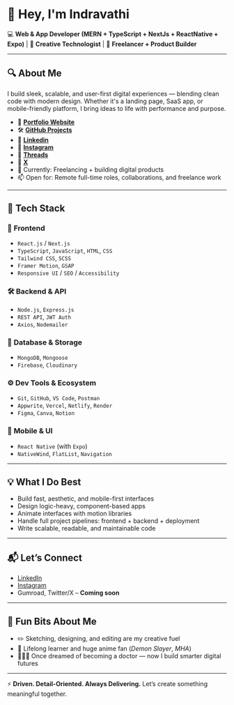# 👋 Hey, I'm Indravathi

💻 **Web & App Developer (MERN + TypeScript + NextJs + ReactNative + Expo)** | 🎨 **Creative Technologist** | 🚀 **Freelancer + Product Builder**

---

## 🔍 **About Me**

I build sleek, scalable, and user-first digital experiences — blending clean code with modern design. Whether it's a landing page, SaaS app, or mobile-friendly platform, I bring ideas to life with performance and purpose.

* 🔗 [**Portfolio Website**](https://indhu248.github.io/portfolio_indhu/)
* 🛠️ [**GitHub Projects**](https://github.com/Indhu248?tab=repositories)
* 🔗 [**Linkedin**](https://www.linkedin.com/in/indravathibotcha/)
* 🔗 [**Instagram**](https://www.instagram.com/indhu_hehhehe/)
* 🔗 [**Threads**](https://www.threads.com/@indhu_hehhehe)
* 🔗 [**X**](https://www.threads.com/@indhu_hehhehe)
* 🌱 Currently: Freelancing + building digital products
* 📫 Open for: Remote full-time roles, collaborations, and freelance work

---

## 🧰 **Tech Stack**

### 🚀 **Frontend**

* `React.js` / `Next.js`
* `TypeScript`, `JavaScript`, `HTML`, `CSS`
* `Tailwind CSS`, `SCSS`
* `Framer Motion`, `GSAP`
* `Responsive UI` / `SEO` / `Accessibility`

### 🛠️ **Backend & API**

* `Node.js`, `Express.js`
* `REST API`, `JWT Auth`
* `Axios`, `Nodemailer`

### 🧠 **Database & Storage**

* `MongoDB`, `Mongoose`
* `Firebase`, `Cloudinary`

### ⚙️ **Dev Tools & Ecosystem**

* `Git`, `GitHub`, `VS Code`, `Postman`
* `Appwrite`, `Vercel`, `Netlify`, `Render`
* `Figma`, `Canva`, `Notion`

### 📱 **Mobile & UI**

* `React Native` (with `Expo`)
* `NativeWind`, `FlatList`, `Navigation`

---

## 💡 **What I Do Best**

* Build fast, aesthetic, and mobile-first interfaces
* Design logic-heavy, component-based apps
* Animate interfaces with motion libraries
* Handle full project pipelines: frontend + backend + deployment
* Write scalable, readable, and maintainable code

---

## 📬 **Let’s Connect**

* [LinkedIn](https://www.linkedin.com/in/botchaindravathi)
* [Instagram](https://www.instagram.com/indhu_hehhehe/)
* Gumroad, Twitter/X – **Coming soon**

---

## 🎉 **Fun Bits About Me**

* ✏️ Sketching, designing, and editing are my creative fuel
* 🧠 Lifelong learner and huge anime fan (*Demon Slayer*, *MHA*)
* 👩🏻‍💻 Once dreamed of becoming a doctor — now I build smarter digital futures

---

⚡ **Driven. Detail-Oriented. Always Delivering.**
Let’s create something meaningful together.

